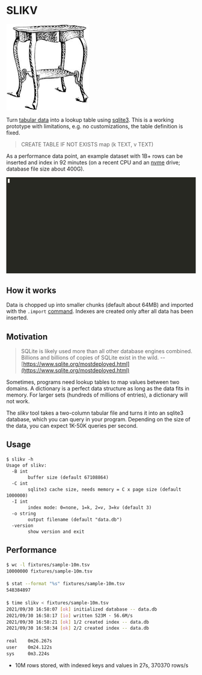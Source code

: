 # SLIKV

![](static/table.jpg)

Turn [tabular data](https://en.wikipedia.org/wiki/Tab-separated_values) into a
lookup table using [sqlite3](https://sqlite.org/). This is a working prototype
with limitations, e.g. no customizations, the table definition is fixed.

> CREATE TABLE IF NOT EXISTS map (k TEXT, v TEXT)

As a performance data point, an example dataset with 1B+ rows can be inserted
and index in 92 minutes (on a recent CPU and an
[nvme](https://en.wikipedia.org/wiki/NVM_Express) drive; database file size
about 400G).

![](static/439256.gif)

## How it works

Data is chopped up into smaller chunks (default about 64MB) and imported with
the `.import` [command](https://www.sqlite.org/cli.html). Indexes are created
only after all data has been inserted.

## Motivation

> SQLite is likely used more than all other database engines combined. Billions
> and billions of copies of SQLite exist in the wild. -- [https://www.sqlite.org/mostdeployed.html](https://www.sqlite.org/mostdeployed.html)

Sometimes, programs need lookup tables to map values between two domains. A
dictionary is a perfect data structure as long as the data fits in memory. For
larger sets (hundreds of millions of entries), a dictionary will not work.

The *slikv* tool takes a two-column tabular file and turns it into an sqlite3
database, which you can query in your program. Depending on the size of the
data, you can expect 1K-50K queries per second.

## Usage

```shsh
$ slikv -h
Usage of slikv:
  -B int
        buffer size (default 67108864)
  -C int
        sqlite3 cache size, needs memory = C x page size (default 1000000)
  -I int
        index mode: 0=none, 1=k, 2=v, 3=kv (default 3)
  -o string
        output filename (default "data.db")
  -version
        show version and exit
```

## Performance

```sh
$ wc -l fixtures/sample-10m.tsv
10000000 fixtures/sample-10m.tsv

$ stat --format "%s" fixtures/sample-10m.tsv
548384897

$ time slikv < fixtures/sample-10m.tsv
2021/09/30 16:58:07 [ok] initialized database -- data.db
2021/09/30 16:58:17 [io] written 523M · 56.6M/s
2021/09/30 16:58:21 [ok] 1/2 created index -- data.db
2021/09/30 16:58:34 [ok] 2/2 created index -- data.db

real    0m26.267s
user    0m24.122s
sys     0m3.224s
```

* 10M rows stored, with indexed keys and values in 27s, 370370 rows/s
